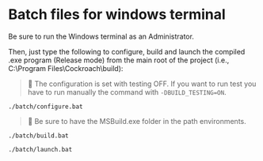 # Batch files for windows terminal

Be sure to run the Windows terminal as an Administrator.

Then, just type the following to configure, build and launch the compiled .exe program (Release mode) from the main root of the project (i.e., C:\Program Files\Cockroach\build):

> 💬 The configuration is set with testing OFF. If you want to run test you have to run manually the command with `-DBUILD_TESTING=ON`.

```terminal
./batch/configure.bat
```

> 💬 Be sure to have the MSBuild.exe folder in the path environments.

```terminal
./batch/build.bat
```
```terminal
./batch/launch.bat
```